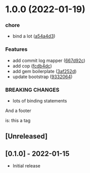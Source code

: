 # 1.0.0 (2022-01-19)


### chore

* bind a lot ([a54a4d3](https://github.com/klueless-io/conventional_gitflow/commit/a54a4d3f713b0d468338063531da6fac6a1f4f8b))


### Features

* add commit log mapper ([667d92c](https://github.com/klueless-io/conventional_gitflow/commit/667d92c84573a62a20ef5de1d37204934249d5e7))
* add cop ([fcdb4dc](https://github.com/klueless-io/conventional_gitflow/commit/fcdb4dc5438d2ce9f5852e0b2446a99958fb51ca))
* add gem boilerplate ([3af252d](https://github.com/klueless-io/conventional_gitflow/commit/3af252d3969d623a2c54e10f0755e363b12ea98a))
* update bootstrap ([9332064](https://github.com/klueless-io/conventional_gitflow/commit/93320648cceb59c206ca90fafe23a289db691f38))


### BREAKING CHANGES

* lots of binding statements

And a footer

is: this a tag

## [Unreleased]

## [0.1.0] - 2022-01-15

- Initial release
